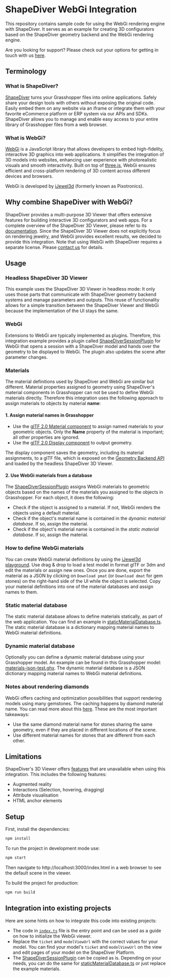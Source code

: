 # ShapeDiver WebGi Integration

This repository contains sample code for using the WebGi rendering engine with ShapeDiver. It serves as an example for creating 3D configurators based on the ShapeDiver geometry backend and the WebGi rendering engine. 

Are you looking for support? Please check out your options for getting in touch with us [here](https://help.shapediver.com/doc/community-and-support). 

## Terminology

### What is ShapeDiver?

[ShapeDiver](https://shapediver.com) turns your Grasshopper files into online applications. Safely share your design tools with others without exposing the original code. Easily embed them on any website via an iframe or integrate them with your favorite eCommerce platform or ERP system via our APIs and SDKs. ShapeDiver allows you to manage and enable easy access to your entire library of Grasshopper files from a web browser.

### What is WebGi?

[WebGi](https://webgi.xyz/) is a JavaScript library that allows developers to embed high-fidelity, interactive 3D graphics into web applications. It simplifies the integration of 3D models into websites, enhancing user experience with photorealistic visuals and smooth interactivity. Built on top of [three.js](https://threejs.org/), WebGi ensures efficient and cross-platform rendering of 3D content across different devices and browsers. 

WebGi is developed by [iJewel3d](https://iJewel3d.com/) (formerly known as Pixotronics). 

## Why combine ShapeDiver with WebGi?

ShapeDiver provides a multi-purpose 3D Viewer that offers extensive features for building interactive 3D configurators and web apps. For a complete overview of the ShapeDiver 3D Viewer, please refer to its [documentation](https://help.shapediver.com/doc/viewer). 
Since the ShapeDiver 3D Viewer does not explicitly focus on rendering jewelry, and WebGi provides excellent results, we decided to provide this integration. Note that using WebGi with ShapeDiver requires a separate license. Please [contact us](https://www.shapediver.com/contact) for details. 

## Usage

### Headless ShapeDiver 3D Viewer

This example uses the ShapeDiver 3D Viewer in headless mode: It only uses those parts that communicate with ShapeDiver geometry backend systems and manage parameters and outputs. This reuse of functionality allows for a simple transition between the ShapeDiver Viewer and WebGi because the implementation of the UI stays the same. 

### WebGi

Extensions to WebGi are typically implemented as plugins. Therefore, this integration example provides a plugin called [ShapeDiverSessionPlugin](src/ShapeDiverSessionPlugin.ts) for WebGi that opens a session with a ShapeDiver model and hands over the geometry to be displayed to WebGi. The plugin also updates the scene after parameter changes. 

### Materials

The material definitions used by ShapeDiver and WebGi are similar but different. Material properties assigned to geometry using ShapeDiver's material components in Grasshopper can not be used to define WebGi materials directly. Therefore this 
integration uses the following approach to assign materials to objects by material **name**: 

#### 1. Assign material names in Grasshopper

  * Use the [glTF 2.0 Material component](https://help.shapediver.com/doc/gltf-2-0-material) to assign named materials to your geometric objects. Only the **Name** property of the material is important; all other properties are ignored. 
  * Use the [glTF 2.0 Display component](https://help.shapediver.com/doc/gltf-2-0-display) to output geometry. 

The display component saves the geometry, including its material assignments, to a glTF file, which is exposed on the [Geometry Backend API](https://help.shapediver.com/doc/understanding-the-geometry-backend-api) and loaded by the headless ShapeDiver 3D Viewer. 

#### 2. Use WebGi materials from a database
The [ShapeDiverSessionPlugin](src/ShapeDiverSessionPlugin.ts) assigns WebGi materials to geometric objects based on the names of the materials you assigned to the objects in Grasshopper. For each object, it does the following: 

  * Check if the object is assigned to a material. If not, WebGi renders the objects using a default material.
  * Check if the object's material name is contained in the *dynamic material database*. If so, assign the material. 
  * Check if the object's material name is contained in the *static material database*. If so, assign the material. 

### How to define WebGi materials

You can create WebGi material definitions by using the [iJewel3d playground](https://playground.ijewel3d.com/). Use drag & drop to load a test model in format glTF or 3dm and edit the materials or assign new ones. Once you are done, export the material as a JSON by clicking on `Download pmat` (or `Download dmat` for gem stones) on the right-hand side of the UI while the object is selected. Copy your material definitions into one of the material databases and assign names to them.

### Static material database
The static material database allows to define materials statically, as part of the web application. You can find an example in [staticMaterialDatabase.ts](src/staticMaterialDatabase.ts). The static material database is a dictionary mapping material names to WebGi material definitions.

### Dynamic material database
Optionally you can define a dynamic material database using your Grasshopper model. An example can be found in this Grasshopper model: [materials-json-test.ghx](Grasshopper/materials-json-test.ghx). The dynamic material database is a JSON dictionary mapping material names to WebGi material definitions. 


### Notes about rendering diamonds

WebGi offers caching and optimization possibilities that support rendering models using many gemstones. The caching happens by diamond material name. You can read more about this [here](https://webgi.xyz/docs/industries/jewellery#cachekey-and-normalmapres). These are the most important takeaways: 

  * Use the same diamond material name for stones sharing the same geometry, even if they are placed in different locations of the scene. 
  * Use different material names for stones that are different from each other.

## Limitations

ShapeDiver's 3D Viewer offers [features](https://help.shapediver.com/doc/viewer) that are unavailable when using this integration. This includes the following features: 

  * Augmented reality
  * Interactions (Selection, hovering, dragging)
  * Attribute visualisation
  * HTML anchor elements

## Setup

First, install the dependencies:
```bash
npm install

```

To run the project in development mode use:
```bash
npm start
```
Then navigate to http://localhost:3000/index.html in a web browser to see the default scene in the viewer.

To build the project for production:
```bash
npm run build
```

## Integration into existing projects

Here are some hints on how to integrate this code into existing projects: 

  *  The code in [`index.ts`](src/index.ts) file is the entry point and can be used as a guide on how to initialize the WebGi viewer.
  * Replace the `ticket` and `modelViewUrl` with the correct values for your model. You can find your model's `ticket` and `modelViewUrl` on the view and edit pages of your model on the ShapeDiver Platform.
  * The [ShapeDiverSessionPlugin](src/ShapeDiverSessionPlugin.ts) can be copied as is. Depending on your needs, you can do the same for [staticMaterialDatabase.ts](src/staticMaterialDatabase.ts) or just replace the example materials.
